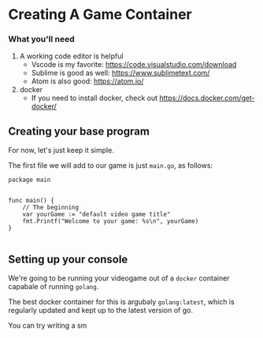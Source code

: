 # Creating A Game Container

### What you'll need
1. A working code editor is helpful
    - Vscode is my favorite: https://code.visualstudio.com/download
    - Sublime is good as well: https://www.sublimetext.com/
    - Atom is also good: https://atom.io/
2. docker
    - If you need to install docker, check out https://docs.docker.com/get-docker/

## Creating your base program
For now, let's just keep it simple.

The first file we will add to our game is just `main.go`, as follows:

```golang
package main


func main() {
    // The beginning
    var yourGame := "default video game title"
	fmt.Printf("Welcome to your game: %s\n", yourGame)
}


```
## Setting up your console
We're going to be running your videogame out of a `docker` container capabale of running `golang`.

The best docker container for this is argubaly `golang:latest`, which is regularly updated
and kept up to the latest version of go.

You can try writing a sm